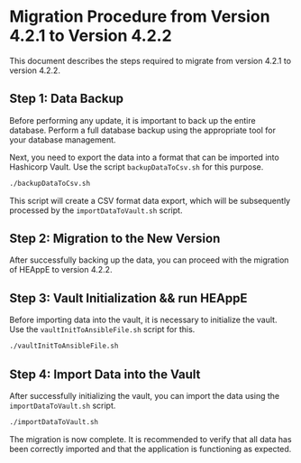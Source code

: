 # Migration Procedure from Version 4.2.1 to Version 4.2.2

This document describes the steps required to migrate from version 4.2.1 to version 4.2.2.

## Step 1: Data Backup

Before performing any update, it is important to back up the entire database. Perform a full database backup using the appropriate tool for your database management.

Next, you need to export the data into a format that can be imported into Hashicorp Vault. Use the script `backupDataToCsv.sh` for this purpose.

```bash
./backupDataToCsv.sh
```

This script will create a CSV format data export, which will be subsequently processed by the `importDataToVault.sh` script.

## Step 2: Migration to the New Version

After successfully backing up the data, you can proceed with the migration of HEAppE to version 4.2.2.

## Step 3: Vault Initialization && run HEAppE

Before importing data into the vault, it is necessary to initialize the vault. Use the `vaultInitToAnsibleFile.sh` script for this.

```bash
./vaultInitToAnsibleFile.sh
```

## Step 4: Import Data into the Vault

After successfully initializing the vault, you can import the data using the `importDataToVault.sh` script.

```bash
./importDataToVault.sh
```

The migration is now complete. It is recommended to verify that all data has been correctly imported and that the application is functioning as expected.